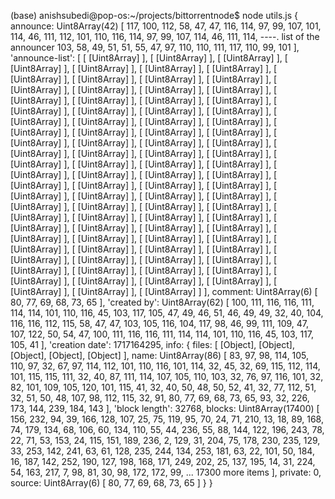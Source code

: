 (base) anishsubedi@pop-os:~/projects/bittorrentnode$ node utils.js 
{ 
  announce: Uint8Array(42) [
    117, 100, 112,  58,  47,  47, 116, 114,  97,
     99, 107, 101, 114,  46, 111, 112, 101, 110, 
    116, 114,  97,  99, 107, 114,  46, 111, 114,      ----. list of the announcer
    103,  58,  49,  51,  51,  55,  47,  97, 110,
    110, 111, 117, 110,  99, 101
  ],
  'announce-list': [
    [ [Uint8Array] ], [ [Uint8Array] ], [ [Uint8Array] ], [ [Uint8Array] ],
    [ [Uint8Array] ], [ [Uint8Array] ], [ [Uint8Array] ], [ [Uint8Array] ],
    [ [Uint8Array] ], [ [Uint8Array] ], [ [Uint8Array] ], [ [Uint8Array] ],
    [ [Uint8Array] ], [ [Uint8Array] ], [ [Uint8Array] ], [ [Uint8Array] ],
    [ [Uint8Array] ], [ [Uint8Array] ], [ [Uint8Array] ], [ [Uint8Array] ],
    [ [Uint8Array] ], [ [Uint8Array] ], [ [Uint8Array] ], [ [Uint8Array] ],
    [ [Uint8Array] ], [ [Uint8Array] ], [ [Uint8Array] ], [ [Uint8Array] ],
    [ [Uint8Array] ], [ [Uint8Array] ], [ [Uint8Array] ], [ [Uint8Array] ],
    [ [Uint8Array] ], [ [Uint8Array] ], [ [Uint8Array] ], [ [Uint8Array] ],
    [ [Uint8Array] ], [ [Uint8Array] ], [ [Uint8Array] ], [ [Uint8Array] ],
    [ [Uint8Array] ], [ [Uint8Array] ], [ [Uint8Array] ], [ [Uint8Array] ],
    [ [Uint8Array] ], [ [Uint8Array] ], [ [Uint8Array] ], [ [Uint8Array] ],
    [ [Uint8Array] ], [ [Uint8Array] ], [ [Uint8Array] ], [ [Uint8Array] ],
    [ [Uint8Array] ], [ [Uint8Array] ], [ [Uint8Array] ], [ [Uint8Array] ],
    [ [Uint8Array] ], [ [Uint8Array] ], [ [Uint8Array] ], [ [Uint8Array] ],
    [ [Uint8Array] ], [ [Uint8Array] ], [ [Uint8Array] ], [ [Uint8Array] ],
    [ [Uint8Array] ], [ [Uint8Array] ], [ [Uint8Array] ], [ [Uint8Array] ],
    [ [Uint8Array] ], [ [Uint8Array] ], [ [Uint8Array] ], [ [Uint8Array] ],
    [ [Uint8Array] ], [ [Uint8Array] ], [ [Uint8Array] ], [ [Uint8Array] ],
    [ [Uint8Array] ], [ [Uint8Array] ], [ [Uint8Array] ], [ [Uint8Array] ],
    [ [Uint8Array] ], [ [Uint8Array] ], [ [Uint8Array] ], [ [Uint8Array] ],
    [ [Uint8Array] ], [ [Uint8Array] ], [ [Uint8Array] ], [ [Uint8Array] ],
    [ [Uint8Array] ], [ [Uint8Array] ]
  ],
  comment: Uint8Array(6) [ 80, 77, 69, 68, 73, 65 ],
  'created by': Uint8Array(62) [
    100, 111, 116, 116, 111, 114, 114, 101, 110, 116,  45,
    103, 117, 105,  47,  49,  46,  51,  46,  49,  49,  32,
     40, 104, 116, 116, 112, 115,  58,  47,  47, 103, 105,
    116, 104, 117,  98,  46,  99, 111, 109,  47, 107, 122,
     50,  54,  47, 100, 111, 116, 116, 111, 114, 114, 101,
    110, 116,  45, 103, 117, 105,  41
  ],
  'creation date': 1717164295,
  info: {
    files: [ [Object], [Object], [Object], [Object], [Object] ],
    name: Uint8Array(86) [
       83,  97,  98, 114, 105, 110,  97,  32,  67,  97, 114, 112,
      101, 110, 116, 101, 114,  32,  45,  32,  69, 115, 112, 114,
      101, 115, 115, 111,  32,  40,  87, 111, 114, 107, 105, 110,
      103,  32,  76,  97, 116, 101,  32,  82, 101, 109, 105, 120,
      101, 115,  41,  32,  40,  50,  48,  50,  52,  41,  32,  77,
      112,  51,  32,  51,  50,  48, 107,  98, 112, 115,  32,  91,
       80,  77,  69,  68,  73,  65,  93,  32, 226, 173, 144, 239,
      184, 143
    ],
    'block length': 32768,
    blocks: Uint8Array(17400) [
      156, 232,  94,  39, 166, 128, 107,  25,  75, 119,  95,  70,
       24,  71, 210,  13,  18,  89, 168,  74, 179, 134,  68, 106,
       60, 134, 110,  55,  44, 236,  55,  88, 144, 122, 196, 243,
       78,  22,  71,  53, 153,  24, 115, 151, 189, 236,   2, 129,
       31, 204,  75, 178, 230, 235, 129,  33, 253, 142, 241,  63,
       61, 128, 235, 244, 134, 253, 181,  63,  22, 101,  50, 184,
       16, 187, 142, 252, 190, 127, 198, 168, 171, 249, 202,  25,
      137, 195,  14,  31, 224,  54, 163, 217,   7,  98,  81,  30,
       98, 172, 172,  99,
      ... 17300 more items
    ],
    private: 0,
    source: Uint8Array(6) [ 80, 77, 69, 68, 73, 65 ]
  }
}